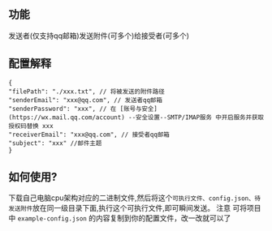 ## 功能

发送者(仅支持qq邮箱)发送附件(可多个)给接受者(可多个)

## 配置解释

```
{
"filePath": "./xxx.txt", // 将被发送的附件路径
"senderEmail": "xxx@qq.com", // 发送者qq邮箱
"senderPassword": "xxx", // 在 [账号与安全](https://wx.mail.qq.com/account) --安全设置--SMTP/IMAP服务 中开启服务并获取授权码替换 xxx
"receiverEmail": "xxx@qq.com", // 接受者qq邮箱
"subject": "xxx" //邮件主题
}
```

## 如何使用?

下载自己电脑cpu架构对应的二进制文件,然后将这个`可执行文件、config.json、待发送附件`放在同一级目录下面,执行这个可执行文件,即可瞬间发送。
注意 可将项目中 `example-config.json` 的内容复制到你的配置文件，改一改就可以了
